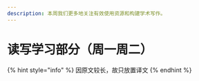 ```yaml
---
description: 本周我们更多地关注有效使用资源和构建学术写作。
---
```


# 读写学习部分（周一周二）

{% hint style="info" %}
因原文较长，故只放置译文
{% endhint %}

